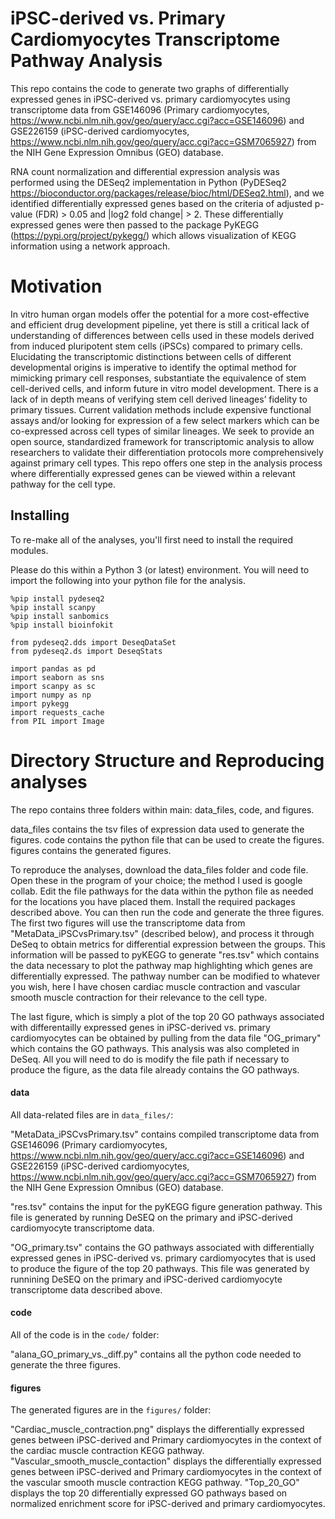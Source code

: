 # iPSC-derived vs. Primary Cardiomyocytes Transcriptome Pathway Analysis

This repo contains the code to generate two graphs of differentially expressed genes in iPSC-derived vs. primary cardiomyocytes using transcriptome data from GSE146096 (Primary cardiomyocytes, https://www.ncbi.nlm.nih.gov/geo/query/acc.cgi?acc=GSE146096) and GSE226159 (iPSC-derived cardiomyocytes, https://www.ncbi.nlm.nih.gov/geo/query/acc.cgi?acc=GSM7065927) from the NIH Gene Expression Omnibus (GEO) database. 

RNA count normalization and differential expression analysis was performed using the DESeq2 implementation in Python (PyDESeq2 https://bioconductor.org/packages/release/bioc/html/DESeq2.html), and we identified differentially expressed genes based on the criteria of adjusted p-value (FDR) > 0.05 and |log2 fold change| > 2. These differentially expressed genes were then passed to the package PyKEGG (https://pypi.org/project/pykegg/) which allows visualization of KEGG information using a network approach. 

# Motivation

In vitro human organ models offer the potential for a more cost-effective and efficient drug development pipeline, yet there is still a critical lack of understanding of differences between cells used in these models derived from induced pluripotent stem cells (iPSCs) compared to primary cells. Elucidating the transcriptomic distinctions between cells of different developmental origins is imperative to identify the optimal method for mimicking primary cell responses, substantiate the equivalence of stem cell-derived cells, and inform future in vitro model development. There is a lack of in depth means of verifying stem cell derived lineages’ fidelity to primary tissues. Current validation methods include expensive functional assays and/or looking for expression of a few select markers which can be co-expressed across cell types of similar lineages.  We seek to provide an open source, standardized framework for transcriptomic analysis to allow researchers to validate their differentiation protocols more comprehensively against primary cell types. This repo offers one step in the analysis process where differentially expressed genes can be viewed within a relevant pathway for the cell type.  

## Installing

To re-make all of the analyses, you'll first need to install the required modules.

Please do this within a Python 3 (or latest) environment. You will need to import the following into your python file for the analysis.

```
%pip install pydeseq2
%pip install scanpy
%pip install sanbomics
%pip install bioinfokit

from pydeseq2.dds import DeseqDataSet
from pydeseq2.ds import DeseqStats

import pandas as pd
import seaborn as sns
import scanpy as sc
import numpy as np
import pykegg
import requests_cache
from PIL import Image
```
# Directory Structure and Reproducing analyses

The repo contains three folders within main: data_files, code, and figures.

data_files contains the tsv files of expression data used to generate the figures. code contains the python file that can be used to create the figures. figures contains the generated figures. 

To reproduce the analyses, download the data_files folder and code file. Open these in the program of your choice; the method I used is google collab. Edit the file pathways for the data within the python file as needed for the locations you have placed them. Install the required packages described above. You can then run the code and generate the three figures. The first two figures will use the transcriptome data from "MetaData_iPSCvsPrimary.tsv" (described below), and process it through DeSeq to obtain metrics for differential expression between the groups. This information will be passed to pyKEGG to generate "res.tsv" which contains the data necessary to plot the pathway map highlighting which genes are differentially expressed. The pathway number can be modified to whatever you wish, here I have chosen cardiac muscle contraction and vascular smooth muscle contraction for their relevance to the cell type. 

The last figure, which is simply a plot of the top 20 GO pathways associated with differentailly expressed genes in iPSC-derived vs. primary cardiomyocytes can be obtained by pulling from the data file "OG_primary" which contains the GO pathways. This analysis was also completed in DeSeq. All you will need to do is modify the file path if necessary to produce the figure, as the data file already contains the GO pathways. 

#### data

All data-related files are in `data_files/`:

"MetaData_iPSCvsPrimary.tsv" contains compiled transcriptome data from GSE146096 (Primary cardiomyocytes, https://www.ncbi.nlm.nih.gov/geo/query/acc.cgi?acc=GSE146096) and GSE226159 (iPSC-derived cardiomyocytes, https://www.ncbi.nlm.nih.gov/geo/query/acc.cgi?acc=GSM7065927) from the NIH Gene Expression Omnibus (GEO) database.

"res.tsv" contains the input for the pyKEGG figure generation pathway. This file is generated by running DeSEQ on the primary and iPSC-derived cardiomyocyte transcriptome data. 

"OG_primary.tsv" contains the GO pathways associated with differentially expressed genes in iPSC-derived vs. primary cardiomyocytes that is used to produce the figure of the top 20 pathways. This file was generated by runnining DeSEQ on the primary and iPSC-derived cardiomyocyte transcriptome data described above.

#### code

All of the code is in the `code/` folder:

"alana_GO_primary_vs._diff.py" contains all the python code needed to generate the three figures.

#### figures 

The generated figures are in the `figures/` folder:

"Cardiac_muscle_contraction.png" displays the differentially expressed genes between iPSC-derived and Primary cardiomyocytes in the context of the cardiac muscle contraction KEGG pathway. "Vascular_smooth_muscle_contaction" displays the differentially expressed genes between iPSC-derived and Primary cardiomyocytes in the context of the vascular smooth muscle contraction KEGG pathway. "Top_20_GO" displays the top 20 differentially expressed GO pathways based on normalized enrichment score for iPSC-derived and primary cardiomyocytes. 

